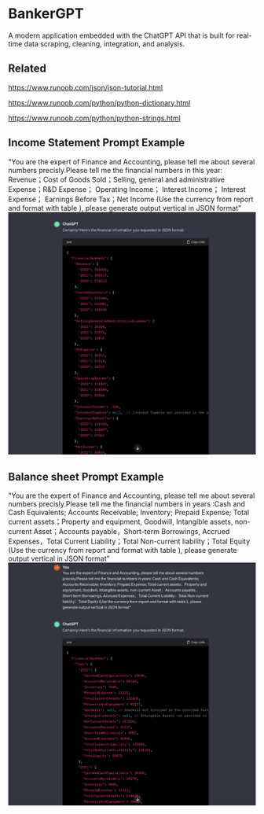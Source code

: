 # BankerGPT

A modern application embedded with the ChatGPT API that is built for real-time data scraping, cleaning, integration, and analysis.


## Related
https://www.runoob.com/json/json-tutorial.html

https://www.runoob.com/python/python-dictionary.html

https://www.runoob.com/python/python-strings.html

## Income Statement Prompt Example

"You are the expert of Finance and Accounting, please tell me about several numbers precisly.Please tell me the financial numbers in this year: Revenue；Cost of Goods Sold；Selling, general and administrative Expense；R&D Expense； Operating Income； Interest Income； Interest Expense； Earnings Before Tax；Net Income (Use the currency from report and format with table ), please generate output vertical in JSON format"
![Income Statement Prompt Example](images/Income_Statement_Prompt.png)



## Balance sheet Prompt Example
"You are the expert of Finance and Accounting, please tell me about several numbers precisly.Please tell me the financial numbers in years :Cash and Cash Equivalents; Accounts Receivable; Inventory; Prepaid Expense; Total current assets；Property and equipment, Goodwill, Intangible assets,  non-current Asset；Accounts payable，Short-term Borrowings, Accrued Expenses，Total Current Liability；Total Non-current liability；Total Equity (Use the currency from report and format with table ),  please generate output vertical in JSON format"
![Balance sheet Prompt Example](images/Balance_sheet_Prompt.png)
